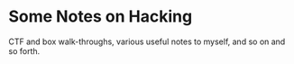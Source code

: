 # Some Notes on Hacking
CTF and box walk-throughs, various useful notes to myself, and so on and so forth.
